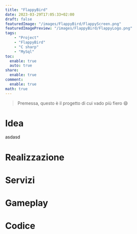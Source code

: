 ```yaml
---
title: "FlappyBird"
date: 2023-03-29T17:05:33+02:00
draft: false
featuredImage: "/images/FlappyBird/FlappyScreen.png"
featuredImagePreview: "/images/FlappyBird/FlappyLogo.png"
tags:
    - "Project"
    - "FlappyBird"
    - "C sharp"
    - "MySql"
toc:
  enable: true
  auto: true
share:
  enable: true
comment:
  enable: true
math: true
---
```

> Premessa, questo è il progetto di cui vado più fiero :smile:
# Idea
asdasd
# Realizzazione

# Servizi

# Gameplay

# Codice




